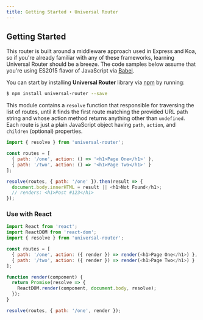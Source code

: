 ```yaml
---
title: Getting Started ∙ Universal Router
---
```


## Getting Started

This router is built around a middleware approach used in Express and Koa, so if you're already
familiar with any of these frameworks, learning Universal Router should be a breeze. The code
samples below assume that you're using ES2015 flavor of JavaScript via [Babel](http://babeljs.io/).

You can start by installing **Universal Router** library via [npm](https://www.npmjs.com/package/universal-router)
by running:

```sh
$ npm install universal-router --save
```

This module contains a `resolve` function that responsible for traversing the list of routes, until it
finds the first route matching the provided URL path string and whose action method returns anything
other than `undefined`. Each route is just a plain JavaScript object having `path`, `action`, and
`children` (optional) properties.
 
```js
import { resolve } from 'universal-router';

const routes = [
  { path: '/one', action: () => '<h1>Page One</h1>' },
  { path: '/two', action: () => '<h1>Page Two</h1>' }
];

resolve(routes, { path: '/one' }).then(result => {
  document.body.innerHTML = result || <h1>Not Found</h1>;
  // renders: <h1>Post #123</h1>
});
```

### Use with React

```js
import React from 'react';
import ReactDOM from 'react-dom';
import { resolve } from 'universal-router';

const routes = [
  { path: '/one', action: ({ render }) => render(<h1>Page One</h1>) },
  { path: '/two', action: ({ render }) => render(<h1>Page Two</h1>) }
];

function render(component) {
  return Promise(resolve => {
    ReactDOM.render(component, document.body, resolve);
  });
}

resolve(routes, { path: '/one', render });
```

